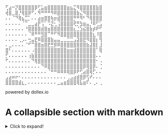 <!---
got eyes strained
--->

<!-- ![This is an image](https://myoctocat.com/assets/images/base-octocat.svg) -->

⢋⣴⠒⡝⣿⣿⣿⣿⣿⡿⢋⣥⣶⣿⣿⣿⣿⣿⣿⣶⣦⣍⠻⣿⣿⣿⣿⣿⣷⣿ <br>
⢾⣿⣀⣿⡘⢿⣿⡿⠋⠄⠻⠛⠛⠛⠻⠿⣿⣿⣿⣿⣿⣿⣷⣌⠻⣿⣿⣿⣿⣿<br>
⠄⠄⠈⠙⢿⣦⣉⡁⠄⠄⣴⣶⣿⣿⢷⡶⣾⣿⣿⣿⣿⡛⠛⠻⠃⠙⢿⣿⣿⣿<br>
⠄⠄⠄⠄⠄⠈⠉⣀⣀⣴⡟⢩⠁⠩⣝⢂⢨⣿⣿⣿⣿⢟⡛⣳⣶⣤⡘⠿⢋⣡<br>
⠄⠄⠄⠄⠄⠄⠘⣿⣿⣿⣿⣾⣿⣶⣿⣿⣿⣿⣿⣿⣿⣆⣈⣱⣮⣿⣷⡾⠟⠋<br>
⠄⠄⠄⠄⠄⠄⠄⠈⠿⠛⠛⣻⣿⠉⠛⠋⠻⣿⣿⣿⣿⣿⣿⣿⣿⣿⣿⣆⠸⣿<br>
⠄⠄⠄⠄⢀⡠⠄⢒⣤⣟⠿⣿⣿⣿⣷⣤⣤⣀⣀⣉⣉⣠⣽⣿⣟⠻⣿⣿⡆⢻<br>
⠄⣀⠄⠄⠄⠄⠈⠋⠉⣿⣿⣶⣿⣟⣛⡿⠿⣿⣿⣿⣿⣿⣿⣿⣿⣷⣼⣿⡇⣸<br>
⣿⠃⠄⠄⠄⠄⠄⠄⠠⣿⣿⣿⣿⣿⣿⣿⣿⣿⣿⣶⣶⣾⣿⣿⣿⣿⣿⣿⠁⢿<br>
⡋⠄⠄⠄⠄⠄⠄⢰⣷⣿⣿⣿⣿⣿⣿⣿⣿⣿⣿⣿⣿⣿⣿⣿⣿⣿⣿⣿⠄⠄<br>
⠋⠄⠄⠄⠄⠄⠄⠄⠙⢿⣿⣿⣿⣿⣿⣿⣿⣿⣿⣿⣿⣿⣿⣿⣿⣿⣿⣿⠂⠠<br>
⠄⠄⠄⠄⠄⠄⠄⠄⠄⠄⠄⠙⠿⣿⣿⣿⣿⣿⣿⣿⣿⣿⣿⣿⡿⢿⣿⡿⠄⢈<br>
⠄⠄⠄⠄⠄⠄⠄⠄⠄⠄⠄⠄⠄⠈⠛⠛⠿⠿⠿⢿⣿⡿⠟⢋⣴⣿⢿⡋⠄⠄<br>
⣠⣴⠶⠖⠂⠄⠄⠄⠄⠄⠄⠄⠄⠄⠄⠄⠄⠄⠄⢀⣠⣴⣾⣿⡿⢫⠞⠄⠄⠄<br>
⣿⣿⣿⣿⣾⣆⡀⠄⠄⠄⠄⠄⠄⠄⠄⠄⣀⣤⣶⣿⣿⣿⢿⣧⣶⠏⠄⢀⠄⢀<br>


powered by dollex.io


# A collapsible section with markdown
<details>
  <summary>Click to expand!</summary>
  
  ## Heading
  1. A numbered
  2. list
     * With some
     * Sub bullets
</details>

